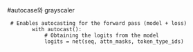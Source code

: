 #autocase와 grayscaler
     
     # Enables autocasting for the forward pass (model + loss)
            with autocast():
                # Obtaining the logits from the model
                logits = net(seq, attn_masks, token_type_ids)
